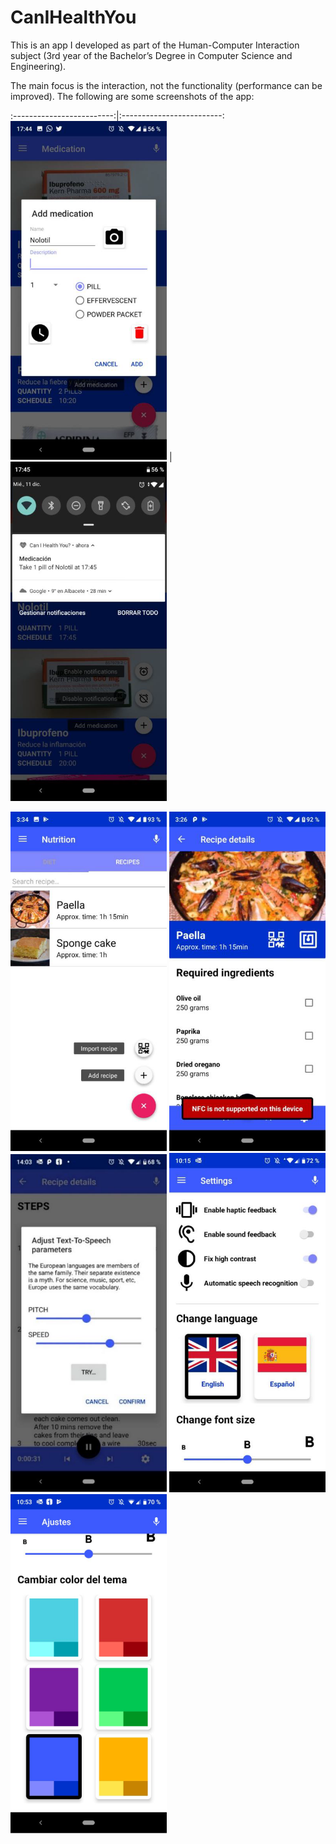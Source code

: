 # CanIHealthYou

This is an app I developed as part of the Human-Computer Interaction subject (3rd year of the Bachelor’s Degree in Computer Science and Engineering).

The main focus is the interaction, not the functionality (performance can be improved). The following are some screenshots of the app:

:-------------------------:|:-------------------------:
<img src="https://github.com/damogad/CanIHealthYou/blob/master/app_screenshots/medication_1.png?raw=true" width=250> | <img src="https://github.com/damogad/CanIHealthYou/blob/master/app_screenshots/medication_2.png?raw=true" width=250>

<img src="https://github.com/damogad/CanIHealthYou/blob/master/app_screenshots/nutrition_1.png?raw=true" width=250>

<img src="https://github.com/damogad/CanIHealthYou/blob/master/app_screenshots/nutrition_2.png?raw=true" width=250>

<img src="https://github.com/damogad/CanIHealthYou/blob/master/app_screenshots/nutrition_3.png?raw=true" width=250>

<img src="https://github.com/damogad/CanIHealthYou/blob/master/app_screenshots/settings_1.png?raw=true" width=250>

<img src="https://github.com/damogad/CanIHealthYou/blob/master/app_screenshots/settings_2.png?raw=true" width=250>
